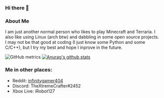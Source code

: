 ### Hi there 👋

<!--
**infinitygamer404/infinitygamer404** is a ✨ _special_ ✨ repository because its `README.md` (this file) appears on your GitHub profile.

Here are some ideas to get you started:

- 🔭 I’m currently working on ...
- 🌱 I’m currently learning ...
- 👯 I’m looking to collaborate on ...
- 🤔 I’m looking for help with ...
- 💬 Ask me about ...
- 📫 How to reach me: ...
- 😄 Pronouns: ...
- ⚡ Fun fact: ...
-->

### About Me

I am just another normal person who likes to play Minecraft and Terraria. I also like using Linux (arch btw) and dabbling in some open source projects.
I may not be that good at coding (I just know some Python and some C/C++), but I try my best and hope I inprove in the future.

![GitHub metrics](https://metrics.lecoq.io/infinitygamer404)
[![Anurag's github stats](https://github-readme-stats.vercel.app/api?username=infinitygamer404)](https://github.com/anuraghazra/github-readme-stats)

### Me in other places:

- Reddit: [infinitygamer404](https://reddit.com/u/infinitygamer404)
- Discord: TheXtremeCrafter#2452
- Xbox Live: iRobot127
